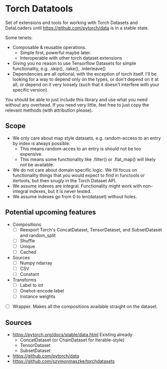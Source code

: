 # Torch Datatools

Set of extensions and tools for working with Torch Datasets and DataLoaders until <https://github.com/pytorch/data> is in a stable state.

Some tenets:

- Composable & reusable operations.
  - Simple first, powerful maybe later.
  - Interoperable with other torch dataset extensions
- Giving you no reason to use Tensorflow Datasets for simple functionality, e.g. .skip(), .take(), .interleave()
- Dependencies are all optional, with the exception of torch itself. I'll be looking for a way to depend only on the types, or don't depend on it at all, or depend on it very loosely (such that it doesn't interfere with your specific version).

You should be able to just include this library and use what you need without any overhead. If you need very little, feel free to just copy the relevant methods (with attribution please).

## Scope

- We only care about map style datasets, e.g. random-access to an entry by index is always possible.
  - This means random-acces to an entry is should not be too expensive.
  - This means some functionality like .filter() or .flat_map() will likely not be available.
- We do not care about domain specific logic.
  We fill focus on functionality things that you would expect to find in functools or itertools, but then snugly in the Torch Dataset API.
- We assume indexes are integral.
  Functionality might work with non-integral indexes, but it is never tested.
- We assume indexes go from 0 to len(dataset) without holes.

## Potential upcoming features

- Compositions
  - [ ] Reexport Torch's ConcatDataset, TensorDataset, and SubsetDataset and random_split
  - [ ] Shuffle
  - [ ] Unique
  - [ ] Cached
- Sources
  - [ ] Numpy ndarray
  - [ ] CSV
  - [ ] Constant
- Transforms
  - [ ] Label to int
  - [ ] Onehot-encode label
  - [ ] Instance weights
- [ ] Wrapper. Makes all the compositions available straight on the dataset.

## Sources

- <https://pytorch.org/docs/stable/data.html>
  Existing already:
  - ConcatDataset (or ChainDataset for Iterable-style)
  - TensorDataset
  - SubsetDataset
- <https://github.com/pytorch/data>
- <https://github.com/szymonmaszke/torchdatasets>
